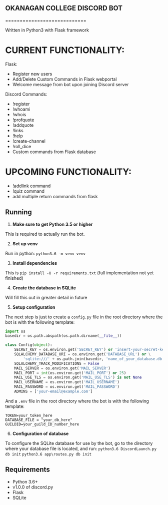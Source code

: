 ## OKANAGAN COLLEGE DISCORD BOT
============================

Written in Python3 with Flask framework

CURRENT FUNCTIONALITY:
======================
Flask:
- Register new users
- Add/Delete Custom Commands in Flask webportal
- Welcome message from bot upon joining Discord server

Discord Commands:
- !register
- !whoami
- !whois
- !profquote
- !addquote
- !links
- !help
- !create-channel
- !roll_dice
- Custom commands from Flask database

UPCOMING FUNCTIONALITY:
=======================
- !addlink command
- !quiz command
- add multiple return commands from flask

## Running

1. **Make sure to get Python 3.5 or higher**

This is required to actually run the bot.

2. **Set up venv**

Run in python: `python3.6 -m venv venv`

3. **Install dependencies**

This is `pip install -U -r requirements.txt` (full implementation not yet finished)

4. **Create the database in SQLite**

Will fill this out in greater detail in future 

5. **Setup configuration**

The next step is just to create a `config.py` file in the root directory where
the bot is with the following template:

```py
import os
basedir = os.path.abspath(os.path.dirname(__file__))

class Config(object):
    SECRET_KEY = os.environ.get('SECRET_KEY') or 'insert-your-secret-key-here'
    SQLALCHEMY_DATABASE_URI = os.environ.get('DATABASE_URL') or \
        'sqlite:///' + os.path.join(basedir, 'name_of_your_database.db')
    SQLALCHEMY_TRACK_MODIFICATIONS = False
    MAIL_SERVER = os.environ.get('MAIL_SERVER')
    MAIL_PORT = int(os.environ.get('MAIL_PORT') or 25)
    MAIL_USE_TLS = os.environ.get('MAIL_USE_TLS') is not None
    MAIL_USERNAME = os.environ.get('MAIL_USERNAME')
    MAIL_PASSWORD = os.environ.get('MAIL_PASSWORD')
    ADMINS = ['your-email@example.com']
```

And a `.env` file in the root directory where the bot is with the
following template:

```
TOKEN=your_token_here
DATABASE_FILE = "your_db_here"
GUILDID=your_guild_ID_number_here
```

6. **Configuration of database**

To configure the SQLite database for use by the bot, go to the directory where your database file is located, and run:
 `python3.6 DiscordLaunch.py db init`
 `python3.6 app\routes.py db init`

## Requirements

- Python 3.6+
- v1.0.0 of discord.py
- Flask
- SQLite
